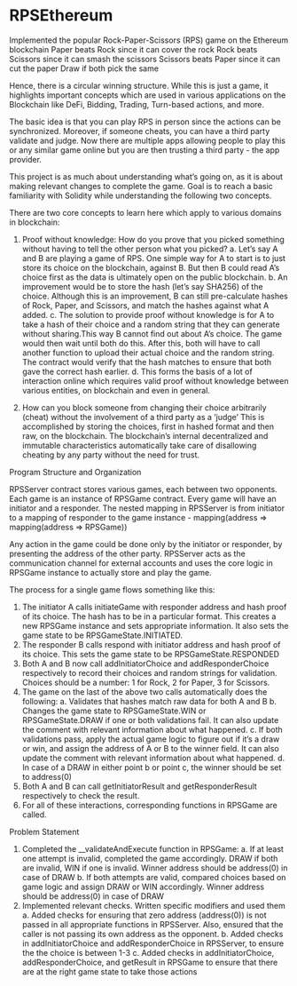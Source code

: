 # RPSEthereum
Implemented the popular Rock-Paper-Scissors (RPS) game on the Ethereum blockchain
Paper beats Rock since it can cover the rock
Rock beats Scissors since it can smash the scissors
Scissors beats Paper since it can cut the paper
Draw if both pick the same

Hence, there is a circular winning structure. While this is just a game, it highlights important concepts which are used in various applications on the Blockchain like DeFi, Bidding, Trading, Turn-based actions, and more.

The basic idea is that you can play RPS in person since the actions can be synchronized. Moreover, if someone cheats, you can have a third party validate and judge. Now there are multiple apps allowing people to play this or any similar game online but you are then trusting a third party - the app provider.

This project is as much about understanding what’s going on, as it is about making relevant changes to complete the game. Goal is to reach a basic familiarity with Solidity while understanding the following two concepts.

There are two core concepts to learn here which apply to various domains in blockchain:
1.	Proof without knowledge: How do you prove that you picked something without having to tell the other person what you picked?
a.	Let’s say A and B are playing a game of RPS. One simple way for A to start is to just store its choice on the blockchain, against B. But then B could read A’s choice first as the data is ultimately open on the public blockchain.
b.	An improvement would be to store the hash (let’s say SHA256) of the choice. Although this is an improvement, B can still pre-calculate hashes of Rock, Paper, and Scissors, and match the hashes against what A added.
c.	The solution to provide proof without knowledge is for A to take a hash of their choice and a random string that they can generate without sharing.This way B cannot find out about A’s choice. The game would then wait until both do this.
After this, both will have to call another function to upload their actual choice and the random string. The contract would verify that the hash matches to ensure that both gave the correct hash earlier.
d.	This forms the basis of a lot of interaction online which requires valid proof without knowledge between various entities, on blockchain and even in general.


2.	How can you block someone from changing their choice arbitrarily (cheat) without the involvement of a third party as a ‘judge’
This is accomplished by storing the choices, first in hashed format and then raw, on the blockchain. The blockchain’s internal decentralized and immutable characteristics automatically take care of disallowing cheating by any party without the need for trust.


Program Structure and Organization

RPSServer contract stores various games, each between two opponents. Each game is an instance of RPSGame contract.
Every game will have an initiator and a responder. The nested mapping in RPSServer is from initiator to a mapping of responder to the game instance - 
mapping(address => mapping(address => RPSGame))

Any action in the game could be done only by the initiator or responder, by presenting the address of the other party. RPSServer acts as the communication channel for external accounts and uses the core logic in RPSGame instance to actually store and play the game.

The process for a single game flows something like this:
1.	The initiator A calls initiateGame with responder address and hash proof of its choice. The hash has to be in a particular format. This creates a new RPSGame instance and sets appropriate information. It also sets the game state to be RPSGameState.INITIATED.
3.	The responder B calls respond with initiator address and hash proof of its choice. This sets the game state to be RPSGameState.RESPONDED
4.	Both A and B now call addInitiatorChoice and addResponderChoice respectively to record their choices and random strings for validation. Choices should be a number: 1 for Rock, 2 for Paper, 3 for Scissors.
5.	The game on the last of the above two calls automatically does the following:
a.	Validates that hashes match raw data for both A and B
b.	Changes the game state to RPSGameState.WIN or RPSGameState.DRAW if one or both validations fail. It can also update the comment with relevant information about what happened.
c.	If both validations pass, apply the actual game logic to figure out if it’s a draw or win, and assign the address of A or B to the winner field. It can also update the comment with relevant information about what happened.
d.	In case of a DRAW in either point b or point c, the winner should be set to address(0)
5.	Both A and B can call getInitiatorResult and getResponderResult respectively to check the result.
6.	For all of these interactions, corresponding functions in RPSGame are called.

 
Problem Statement

1.	Completed the __validateAndExecute function in RPSGame:
a.	If at least one attempt is invalid, completed the game accordingly. DRAW if both are invalid, WIN if one is invalid. Winner address should be address(0) in case of DRAW
b.	If both attempts are valid, compared choices based on game logic and assign DRAW or WIN accordingly. Winner address should be address(0) in case of DRAW
2.	Implemented relevant checks. Written specific modifiers and used them
a.	Added checks for ensuring that zero address (address(0)) is not passed in all appropriate functions in RPSServer. Also, ensured that the caller is not passing its own address as the opponent.
b.	Added checks in addInitiatorChoice and addResponderChoice in RPSServer, to ensure the the choice is between 1-3
c.	Added checks in addInitiatorChoice, addResponderChoice, and getResult in RPSGame to ensure that there are at the right game state to take those actions
